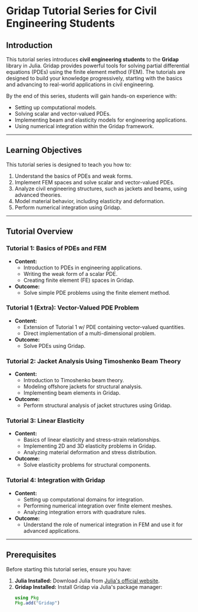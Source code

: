 # Gridap Tutorial Series for Civil Engineering Students

## Introduction

This tutorial series introduces **civil engineering students** to the **Gridap** library in Julia. Gridap provides powerful tools for solving partial differential equations (PDEs) using the finite element method (FEM). The tutorials are designed to build your knowledge progressively, starting with the basics and advancing to real-world applications in civil engineering.

By the end of this series, students will gain hands-on experience with:
- Setting up computational models.
- Solving scalar and vector-valued PDEs.
- Implementing beam and elasticity models for engineering applications.
- Using numerical integration within the Gridap framework.

---

## Learning Objectives

This tutorial series is designed to teach you how to:
1. Understand the basics of PDEs and weak forms.
2. Implement FEM spaces and solve scalar and vector-valued PDEs.
3. Analyze civil engineering structures, such as jackets and beams, using advanced theories.
4. Model material behavior, including elasticity and deformation.
5. Perform numerical integration using Gridap.

---

## Tutorial Overview

### Tutorial 1: Basics of PDEs and FEM
- **Content:**
  - Introduction to PDEs in engineering applications.
  - Writing the weak form of a scalar PDE.
  - Creating finite element (FE) spaces in Gridap.
- **Outcome:**
  - Solve simple PDE problems using the finite element method.

### Tutorial 1 (Extra): Vector-Valued PDE Problem
- **Content:**
  - Extension of Tutorial 1 w/ PDE containing vector-valued quantities.
  - Direct implementation of a multi-dimensional problem.
- **Outcome:**
  - Solve PDEs using Gridap.

### Tutorial 2: Jacket Analysis Using Timoshenko Beam Theory
- **Content:**
  - Introduction to Timoshenko beam theory.
  - Modeling offshore jackets for structural analysis.
  - Implementing beam elements in Gridap.
- **Outcome:**
  - Perform structural analysis of jacket structures using Gridap.

### Tutorial 3: Linear Elasticity
- **Content:**
  - Basics of linear elasticity and stress-strain relationships.
  - Implementing 2D and 3D elasticity problems in Gridap.
  - Analyzing material deformation and stress distribution.
- **Outcome:**
  - Solve elasticity problems for structural components.

### Tutorial 4: Integration with Gridap
- **Content:**
  - Setting up computational domains for integration.
  - Performing numerical integration over finite element meshes.
  - Analyzing integration errors with quadrature rules.
- **Outcome:**
  - Understand the role of numerical integration in FEM and use it for advanced applications.

---

## Prerequisites

Before starting this tutorial series, ensure you have:
1. **Julia Installed:** Download Julia from [Julia's official website](https://julialang.org/).
2. **Gridap Installed:** Install Gridap via Julia's package manager:
   ```julia
   using Pkg
   Pkg.add("Gridap")
